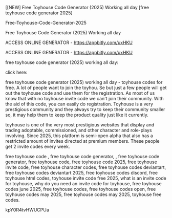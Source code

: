 [[NEW] Free Toyhouse Code Generator (2025) Working all day [free toyhouse code generator 2025]

Free-Toyhouse-Code-Generator-2025

Free Toyhouse Code Generator (2025) Working all day

ACCESS ONLINE GENERATOR - https://appbitly.com/uxHKU

ACCESS ONLINE GENERATOR - https://appbitly.com/uxHKU

free toyhouse code generator (2025) working all day:

click here:

free toyhouse code generator (2025) working all day - toyhouse codes for free. A lot of people want to join the toyhou. Se but just a few people will get out the toyhouse code and use them for the registration. As most of us know that with no toyhouse invite code we can't join their community. With the aid of this code, you can easily do registration. Toyhouse is a very prestigious community and they always try to keep their community smaller so, it may help them to keep the product quality just like it currently.

toyhouse is one of the very most prestigious websites that display and trading adoptable, commissioned, and other character and role-plays involving. Since 2025, this platform is semi-open alpha that also has a restricted amount of invites directed at premium members. These people get 2 invite codes every week.

free toyhouse code , free toyhouse code generator, , free toyhouse code generator, free toyhouse code, free toyhouse code 2025, free toyhouse invite code, free toyhouse character codes, free toyhouse codes deviantart, free toyhouse codes deviantart 2025, free toyhouse codes discord, free toyhouse html codes, toyhouse invite code free 2025, what is an invite code for toyhouse, why do you need an invite code for toyhouse, free toyhouse codes june 2025, free toyhouse codes, free toyhouse codes open, free toyhouse codes may 2025, free toyhouse codes may 2025, toyhouse free codes.

kpY0R4tvHWUCPUa

